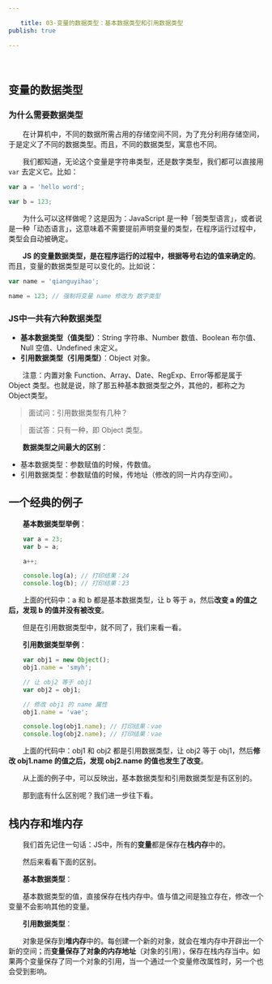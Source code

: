 ```yaml
---

　　title: 03-变量的数据类型：基本数据类型和引用数据类型
publish: true

---
```


　　<ArticleTopAd></ArticleTopAd>

## 变量的数据类型

### 为什么需要数据类型

　　在计算机中，不同的数据所需占用的存储空间不同，为了充分利用存储空间，于是定义了不同的数据类型。而且，不同的数据类型，寓意也不同。

　　我们都知道，无论这个变量是字符串类型，还是数字类型，我们都可以直接用 `var` 去定义它。比如：

```javascript
var a = 'hello word';

var b = 123;
```

　　为什么可以这样做呢？这是因为：JavaScript 是一种「弱类型语言」，或者说是一种「动态语言」，这意味着不需要提前声明变量的类型，在程序运行过程中，类型会自动被确定。

　　**JS 的变量数据类型，是在程序运行的过程中，根据等号右边的值来确定的**。而且，变量的数据类型是可以变化的。比如说：

```javascript
var name = 'qianguyihao';

name = 123; // 强制将变量 name 修改为 数字类型
```

### JS中一共有六种数据类型

- **基本数据类型（值类型）**：String 字符串、Number 数值、Boolean 布尔值、Null 空值、Undefined 未定义。
- **引用数据类型（引用类型）**：Object 对象。

　　注意：内置对象 Function、Array、Date、RegExp、Error等都是属于 Object 类型。也就是说，除了那五种基本数据类型之外，其他的，都称之为 Object类型。

> 面试问：引用数据类型有几种？
>

> 面试答：只有一种，即 Object 类型。
>

　　**数据类型之间最大的区别**：

- 基本数据类型：参数赋值的时候，传数值。
- 引用数据类型：参数赋值的时候，传地址（修改的同一片内存空间）。

## 一个经典的例子

　　**基本数据类型举例**：

```javascript
    var a = 23;
    var b = a;

    a++;

    console.log(a); // 打印结果：24
    console.log(b); // 打印结果：23
```

　　上面的代码中：a 和 b 都是基本数据类型，让 b 等于 a，然后**改变 a 的值之后，发现 b 的值并没有被改变**。

　　但是在引用数据类型中，就不同了，我们来看一看。

　　**引用数据类型举例**：

```javascript
    var obj1 = new Object();
    obj1.name = 'smyh';

    // 让 obj2 等于 obj1
    var obj2 = obj1;

    // 修改 obj1 的 name 属性
    obj1.name = 'vae';

    console.log(obj1.name); // 打印结果：vae
    console.log(obj2.name); // 打印结果：vae
```

　　上面的代码中：obj1 和 obj2 都是引用数据类型，让 obj2 等于 obj1，然后**修改 obj1.name 的值之后，发现 obj2.name 的值也发生了改变**。

　　从上面的例子中，可以反映出，基本数据类型和引用数据类型是有区别的。

　　那到底有什么区别呢？我们进一步往下看。

## 栈内存和堆内存

　　我们首先记住一句话：JS中，所有的**变量**都是保存在**栈内存**中的。

　　然后来看看下面的区别。

　　**基本数据类型**：

　　基本数据类型的值，直接保存在栈内存中。值与值之间是独立存在，修改一个变量不会影响其他的变量。

　　**引用数据类型**：

　　对象是保存到**堆内存**中的。每创建一个新的对象，就会在堆内存中开辟出一个新的空间；而**变量保存了对象的内存地址**（对象的引用），保存在栈内存当中。如果两个变量保存了同一个对象的引用，当一个通过一个变量修改属性时，另一个也会受到影响。

　　
